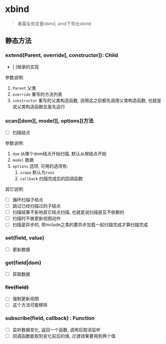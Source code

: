 # xbind
> 暴露全局变量xbind, amd下导出xbind

## 静态方法

### extend(Parent, override[, constructor]): Child
- [ ]继承的实现

参数说明:

1. `Parent` 父类
2. `override` 重写的方法列表
3. `constructor` 重写的父类构造函数, 调用这之前都先调用父类构造函数,
   也就是说父类构造函数总是先运行


### scan([dom][, model][, options])方法
- [ ] 扫描结点

参数说明:

1. `dom` 从哪个dom结点开始扫描, 默认从根结点开始
2. `model` 数据
3. `options` 选项, 可用的选项有:
    1. `scope` 默认为`root`
    2. `callback` 扫描完成后的回调函数

其它说明:

- [ ] 循环扫描子结点
- [ ] 跳过已经扫描过的子结点
- [ ] 扫描结果不影响其它结点扫描, 也就是说扫描是互不依赖的
- [ ] 扫描时不做更新视图动作
- [ ] 扫描是异步的, 带include之类的要异步加载一起扫描完成才算扫描完成

### set(field, value)
- [ ] 更新数据

### get(field|dom)
- [ ] 获取数据

### ~~fire(field)~~
- [ ] 强制更新视图
- [ ] 这个方法可能移除

### subscribe(field, callback) : Function
- [ ] 监听数据变化, 返回一个函数, 调用后取消监听
- [ ] 回调函数能取到变化前后的值, 过渡效果要用到两个值
